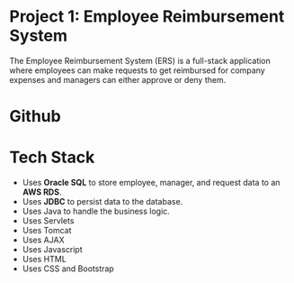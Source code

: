 # Project 1: Employee Reimbursement System
The Employee Reimbursement System (ERS) is a full-stack application where employees can make requests 
to get reimbursed for company expenses and managers can either approve or deny them.

# Github

# Tech Stack
 + Uses __Oracle SQL__ to store employee, manager, and request data to an __AWS RDS__.
 + Uses __JDBC__ to persist data to the database.
 + Uses Java to handle the business logic.
 + Uses Servlets 
 + Uses Tomcat
 + Uses AJAX
 + Uses Javascript
 + Uses HTML
 + Uses CSS and Bootstrap
